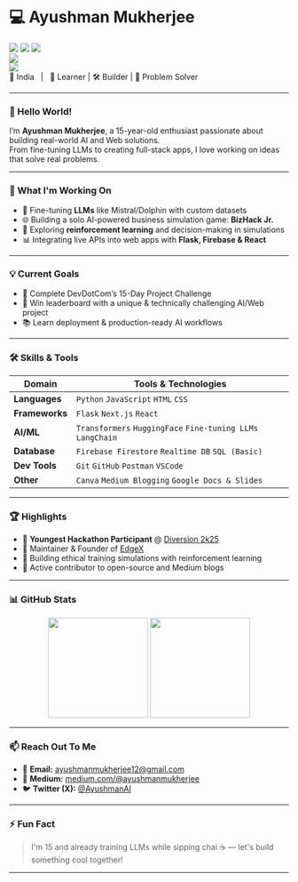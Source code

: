 # 💻 Ayushman Mukherjee

[![](https://img.shields.io/badge/Age-15-blue)]() [![](https://img.shields.io/badge/Role-AI%20%7C%20Web%20Dev-informational)]() [![](https://img.shields.io/badge/Open%20Source-Contributor-brightgreen)]()  
[![](https://img.shields.io/badge/Hackathon%20Experience-Diversion%202k25-yellow)](https://www.diversion.tech/)  
[![](https://img.shields.io/badge/Hackathon%20Experience-StatusCode%2-Track-winner-yellow)](https://hackathon.iiitkalyani.ac.in/)  
📍 India &nbsp;&nbsp;|&nbsp;&nbsp; 🧠 Learner | 🛠️ Builder | 🧩 Problem Solver  

---

### 👋 Hello World!

I’m **Ayushman Mukherjee**, a 15-year-old enthusiast passionate about building real-world AI and Web solutions.  
From fine-tuning LLMs to creating full-stack apps, I love working on ideas that solve real problems.

---

### 🔧 What I'm Working On

- 🔬 Fine-tuning **LLMs** like Mistral/Dolphin with custom datasets
- 🌐 Building a solo AI-powered business simulation game: **BizHack Jr.**
- 🧠 Exploring **reinforcement learning** and decision-making in simulations
- 📊 Integrating live APIs into web apps with **Flask, Firebase & React**

---

### 💡 Current Goals

- 🚀 Complete DevDotCom’s 15-Day Project Challenge  
- 🥇 Win leaderboard with a unique & technically challenging AI/Web project  
- 📚 Learn deployment & production-ready AI workflows

---

### 🛠️ Skills & Tools

| Domain         | Tools & Technologies                                                                 |
|----------------|----------------------------------------------------------------------------------------|
| **Languages**  | `Python` `JavaScript` `HTML` `CSS`                                                     |
| **Frameworks** | `Flask` `Next.js` `React`                                                              |
| **AI/ML**      | `Transformers` `HuggingFace` `Fine-tuning LLMs` `LangChain`                            |
| **Database**   | `Firebase Firestore` `Realtime DB` `SQL (Basic)`                                      |
| **Dev Tools**  | `Git` `GitHub` `Postman` `VSCode`                                                      |
| **Other**      | `Canva` `Medium Blogging` `Google Docs & Slides`                                      |

---

### 🏆 Highlights

- 🧠 **Youngest Hackathon Participant** @ [Diversion 2k25](https://www.diversion.tech/)
- 🔧 Maintainer & Founder of [EdgeX](https://github.com/ayush585/edgex)
- 🧩 Building ethical training simulations with reinforcement learning
- 📝 Active contributor to open-source and Medium blogs

---

### 📊 GitHub Stats

<p align="center">
  <img src="https://github-readme-stats.vercel.app/api?username=ayush585&show_icons=true&theme=tokyonight&hide_border=true" height="180"/>
  <img src="https://github-readme-streak-stats.herokuapp.com/?user=ayush585&theme=tokyonight&hide_border=true" height="180"/>
</p>

---

### 📫 Reach Out To Me

- 📧 **Email:** [ayushmanmukherjee12@gmail.com](mailto:ayushmanmukherjee12@gmail.com)  
- 📝 **Medium:** [medium.com/@ayushmanmukherjee](https://medium.com/@ayushmanmukherjee)
- 🐦 **Twitter (X):** [@AyushmanAI](https://twitter.com/AyushmanAI)

---

### ⚡ Fun Fact
> I'm 15 and already training LLMs while sipping chai ☕ — let's build something cool together!

---

